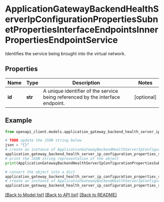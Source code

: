 # ApplicationGatewayBackendHealthServerIpConfigurationPropertiesSubnetPropertiesInterfaceEndpointsInnerPropertiesEndpointService

Identifies the service being brought into the virtual network.

## Properties

Name | Type | Description | Notes
------------ | ------------- | ------------- | -------------
**id** | **str** | A unique identifier of the service being referenced by the interface endpoint. | [optional] 

## Example

```python
from openapi_client.models.application_gateway_backend_health_server_ip_configuration_properties_subnet_properties_interface_endpoints_inner_properties_endpoint_service import ApplicationGatewayBackendHealthServerIpConfigurationPropertiesSubnetPropertiesInterfaceEndpointsInnerPropertiesEndpointService

# TODO update the JSON string below
json = "{}"
# create an instance of ApplicationGatewayBackendHealthServerIpConfigurationPropertiesSubnetPropertiesInterfaceEndpointsInnerPropertiesEndpointService from a JSON string
application_gateway_backend_health_server_ip_configuration_properties_subnet_properties_interface_endpoints_inner_properties_endpoint_service_instance = ApplicationGatewayBackendHealthServerIpConfigurationPropertiesSubnetPropertiesInterfaceEndpointsInnerPropertiesEndpointService.from_json(json)
# print the JSON string representation of the object
print(ApplicationGatewayBackendHealthServerIpConfigurationPropertiesSubnetPropertiesInterfaceEndpointsInnerPropertiesEndpointService.to_json())

# convert the object into a dict
application_gateway_backend_health_server_ip_configuration_properties_subnet_properties_interface_endpoints_inner_properties_endpoint_service_dict = application_gateway_backend_health_server_ip_configuration_properties_subnet_properties_interface_endpoints_inner_properties_endpoint_service_instance.to_dict()
# create an instance of ApplicationGatewayBackendHealthServerIpConfigurationPropertiesSubnetPropertiesInterfaceEndpointsInnerPropertiesEndpointService from a dict
application_gateway_backend_health_server_ip_configuration_properties_subnet_properties_interface_endpoints_inner_properties_endpoint_service_from_dict = ApplicationGatewayBackendHealthServerIpConfigurationPropertiesSubnetPropertiesInterfaceEndpointsInnerPropertiesEndpointService.from_dict(application_gateway_backend_health_server_ip_configuration_properties_subnet_properties_interface_endpoints_inner_properties_endpoint_service_dict)
```
[[Back to Model list]](../README.md#documentation-for-models) [[Back to API list]](../README.md#documentation-for-api-endpoints) [[Back to README]](../README.md)


